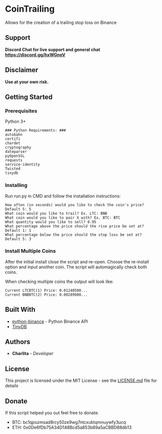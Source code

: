 # CoinTrailing
Allows for the creation of a trailing stop loss on Binance

## Support
**Discord Chat for live support and general chat https://discord.gg/hxWGneV**

## Disclaimer
**Use at your own risk.**

## Getting Started

### Prerequisites

Python 3+

```
### Python Requirements: ###
autobahn
certifi
chardet
cryptography
dateparser
pyOpenSSL
requests
service-identity
Twisted
tinydb
```

### Installing

Run run.py in CMD and follow the installation instructions:
```
How often (in seconds) would you like to check the coin's price? Default 5: 5
What coin would you like to trail? Ex. LTC: BNB
What coin would you like to pair X with? Ex. BTC: BTC
What quantity would you like to sell? 0.95
What percentage above the price should the rise price be set at? Default 1: 1
What percentage below the price should the stop loss be set at? Default 5: 3
```

### Install Multiple Coins
After the initial install close the script and re-open. Choose the re-install option and input another coin.
The script will automagically check both coins.

When checking multiple coins the output will look like:
```
Current LTCBTC(1) Price: 0.01240500...
Current BNBBTC(2) Price: 0.00289980...
```

## Built With

* [python-binance](https://github.com/sammchardy/python-binance) - Python Binance API
* [TinyDB](https://tinydb.readthedocs.io/en/latest/)

## Authors

* **Charlita** - *Developer*

## License

This project is licensed under the MIT License - see the [LICENSE.md](LICENSE.md) file for details

## Donate
If this script helped you out feel free to donate.
* BTC: bc1qpszmsad8rcy50ze9wg7ntcxuktqmnuywfy3ucq
* ETH: 0x0De6fDb75A34D148Bcd5a853b89a5aCBBD88db13